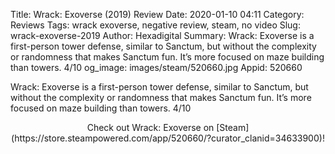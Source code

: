 Title: Wrack: Exoverse (2019) Review
Date: 2020-01-10 04:11
Category: Reviews
Tags: wrack exoverse, negative review, steam, no video
Slug: wrack-exoverse-2019
Author: Hexadigital
Summary: Wrack: Exoverse is a first-person tower defense, similar to Sanctum, but without the complexity or randomness that makes Sanctum fun. It’s more focused on maze building than towers. 4/10
og_image: images/steam/520660.jpg
Appid: 520660

Wrack: Exoverse is a first-person tower defense, similar to Sanctum, but without the complexity or randomness that makes Sanctum fun. It’s more focused on maze building than towers. 4/10

<center>Check out Wrack: Exoverse on [Steam](https://store.steampowered.com/app/520660/?curator_clanid=34633900)!</center>